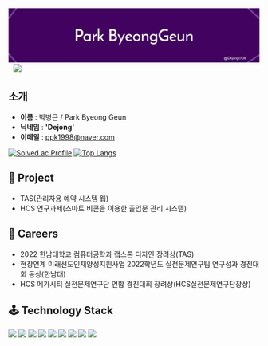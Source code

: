 <img src = "./bk_bg.png">

<a href="https://instagram.com/b_geuni">
    <img 
        src="http://img.shields.io/badge/-Instagram-black?style=flat&logo=Instagram&link=https://instagram.com/b_geuni/"
        style="height : auto; margin-left : 10px; margin-right : 10px;"/>
</a>

## **소개**
- **이름** : 박병근 / Park Byeong Geun
- **닉네임** : **'Dejong'**
- **이메일** : ppk1998@naver.com

[![Solved.ac Profile](http://mazassumnida.wtf/api/generate_badge?boj=ppk0320)](https://solved.ac/ppk0320)
[![Top Langs](https://github-readme-stats.vercel.app/api/top-langs/?username=ohbyul&layout=compact&theme=dracula)](https://github.com/metleeha)

## **👤 Project**
- TAS(관리자용 예약 시스템 웹)
- HCS 연구과제(스마트 비콘을 이용한 출입문 관리 시스템)

## **📖 Careers**
- 2022 한남대학교 컴퓨터공학과 캡스톤 디자인 장려상(TAS)
- 현장연계 미래선도인재양성지원사업 2022학년도 실전문제연구팀 연구성과 경진대회 동상(한남대)
- HCS 메가시티 실전문제연구단 연합 경진대회 장려상(HCS실전문제연구단장상)

## **🕹️ Technology Stack**
![](https://img.shields.io/badge/JavaScirpt-F7DF1E?style=for-the-badge&logo=OpenJDK&logoColor=white")
![](https://img.shields.io/badge/HTML-E34F26?style=for-the-badge&logo=OpenJDK&logoColor=white")
![](https://img.shields.io/badge/CSS-1572B6?style=for-the-badge&logo=OpenJDK&logoColor=white")
![](https://img.shields.io/badge/TailwindCSS-06B6D4?style=for-the-badge&logo=OpenJDK&logoColor=white")
![](https://img.shields.io/badge/TypeScript-3178C6?style=for-the-badge&logo=OpenJDK&logoColor=white")
![](https://img.shields.io/badge/Python-3776AB?style=for-the-badge&logo=OpenJDK&logoColor=white")
![](https://img.shields.io/badge/React-61DAFB?style=for-the-badge&logo=OpenJDK&logoColor=white")
![](https://img.shields.io/badge/Next.js-000000?style=for-the-badge&logo=OpenJDK&logoColor=white")
![](https://img.shields.io/badge/GraphQL-E10098?style=for-the-badge&logo=GraphQL&logoColor=white")

